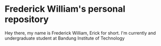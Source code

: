 # Frederick William's personal repository
Hey there, my name is Frederick William, Erick for short. I'm currently and undergraduate student at Bandung Institute of Technology
